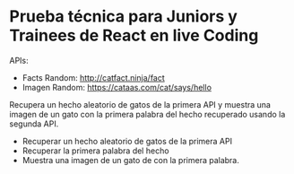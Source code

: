 # Prueba técnica para Juniors y Trainees de React en live Coding

APIs:

- Facts Random: http://catfact.ninja/fact
- Imagen Random: https://cataas.com/cat/says/hello

Recupera un hecho aleatorio de gatos de la primera API y muestra una imagen de un gato con la primera palabra del hecho recuperado usando la segunda API.

- Recuperar un hecho aleatorio de gatos de la primera API
- Recuperar la primera palabra del hecho
- Muestra una imagen de un gato de con la primera palabra.